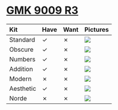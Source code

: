 # [GMK 9009 R3](https://geekhack.org/index.php?topic=102259.0)

| Kit               | Have    | Want    | Pictures |
| :-----------------| :------ | :------ | :------- |
| Standard          |    ✓    |    ✗    | ![](https://raw.githubusercontent.com/barnumbirr/keysets/master/doc/gmk_9009_r3/gmk_9009_r3_standard.jpg) |
| Obscure           |    ✓    |    ✗    | ![](https://raw.githubusercontent.com/barnumbirr/keysets/master/doc/gmk_9009_r3/gmk_9009_r3_obsucre.jpg) |
| Numbers           |    ✓    |    ✗    | ![](https://raw.githubusercontent.com/barnumbirr/keysets/master/doc/gmk_9009_r3/gmk_9009_r3_numbers.jpg) |
| Addition          |    ✓    |    ✗    | ![](https://raw.githubusercontent.com/barnumbirr/keysets/master/doc/gmk_9009_r3/gmk_9009_r3_addition.jpg) |
| Modern            |    ✗    |    ✗    | ![](https://raw.githubusercontent.com/barnumbirr/keysets/master/doc/gmk_9009_r3/gmk_9009_r3_modern.jpg) |
| Aesthetic         |    ✓    |    ✗    | ![](https://raw.githubusercontent.com/barnumbirr/keysets/master/doc/gmk_9009_r3/gmk_9009_r3_aesthetic.jpg) |
| Norde             |    ✗    |    ✗    | ![](https://raw.githubusercontent.com/barnumbirr/keysets/master/doc/gmk_9009_r3/gmk_9009_r3_norde.jpg) |
